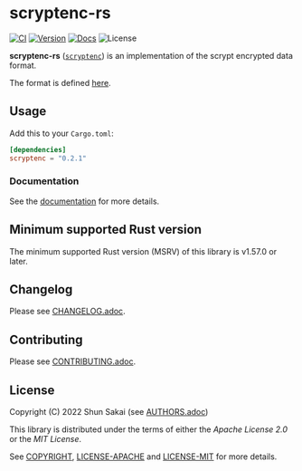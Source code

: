 # scryptenc-rs

[![CI][ci-badge]][ci-url]
[![Version][version-badge]][version-url]
[![Docs][docs-badge]][docs-url]
![License][license-badge]

**scryptenc-rs** ([`scryptenc`][version-url]) is an implementation of the
scrypt encrypted data format.

The format is defined [here][specification-url].

## Usage

Add this to your `Cargo.toml`:

```toml
[dependencies]
scryptenc = "0.2.1"
```

### Documentation

See the [documentation][docs-url] for more details.

## Minimum supported Rust version

The minimum supported Rust version (MSRV) of this library is v1.57.0 or later.

## Changelog

Please see [CHANGELOG.adoc](CHANGELOG.adoc).

## Contributing

Please see [CONTRIBUTING.adoc](CONTRIBUTING.adoc).

## License

Copyright (C) 2022 Shun Sakai (see [AUTHORS.adoc](AUTHORS.adoc))

This library is distributed under the terms of either the _Apache License 2.0_
or the _MIT License_.

See [COPYRIGHT](COPYRIGHT), [LICENSE-APACHE](LICENSE-APACHE) and
[LICENSE-MIT](LICENSE-MIT) for more details.

[ci-badge]: https://github.com/sorairolake/scryptenc-rs/workflows/CI/badge.svg
[ci-url]: https://github.com/sorairolake/scryptenc-rs/actions?query=workflow%3ACI
[version-badge]: https://img.shields.io/crates/v/scryptenc
[version-url]: https://crates.io/crates/scryptenc
[docs-badge]: https://img.shields.io/docsrs/scryptenc
[docs-url]: https://docs.rs/scryptenc
[license-badge]: https://img.shields.io/crates/l/scryptenc
[specification-url]: https://github.com/Tarsnap/scrypt/blob/d7a543fb19dca17688e34947aee4558a94200877/FORMAT
